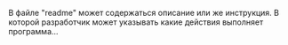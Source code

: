 В файле "readme" может содержаться описание или же инструкция.
В которой разработчик может указывать какие действия выполняет программа...
